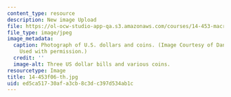 ```yaml
---
content_type: resource
description: New image Upload
file: https://ol-ocw-studio-app-qa.s3.amazonaws.com/courses/14-453-macroeconomic-theory-iii-fall-2006/ed5ca51730afa3cb8c3dc397d534ab1c_14-453f06-th.jpg
file_type: image/jpeg
image_metadata:
  caption: Photograph of U.S. dollars and coins. (Image Courtesy of Daniel Bersak.
    Used with permission.)
  credit: ''
  image-alt: Three US dollar bills and various coins.
resourcetype: Image
title: 14-453f06-th.jpg
uid: ed5ca517-30af-a3cb-8c3d-c397d534ab1c
---
```

